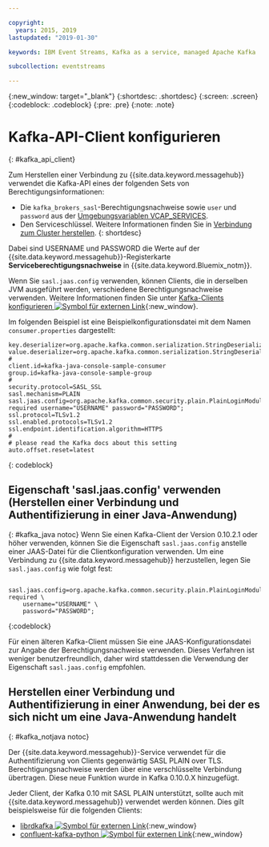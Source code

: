 ```yaml
---

copyright:
  years: 2015, 2019
lastupdated: "2019-01-30"

keywords: IBM Event Streams, Kafka as a service, managed Apache Kafka

subcollection: eventstreams

---
```


{:new_window: target="_blank"}
{:shortdesc: .shortdesc}
{:screen: .screen}
{:codeblock: .codeblock}
{:pre: .pre}
{:note: .note}

# Kafka-API-Client konfigurieren
{: #kafka_api_client}

Zum Herstellen einer Verbindung zu {{site.data.keyword.messagehub}} verwendet die Kafka-API eines der folgenden Sets von Berechtigungsinformationen: 
* Die <code>kafka_brokers_sasl</code>-Berechtigungsnachweise sowie <code>user</code> und <code>password</code> aus der
[Umgebungsvariablen VCAP_SERVICES](/docs/services/EventStreams?topic=eventstreams-connecting#connect_standard_cf).
* Den Serviceschlüssel. Weitere Informationen finden Sie in [Verbindung zum Cluster herstellen](/docs/services/EventStreams?topic=eventstreams-connecting).
{: shortdesc}



Dabei sind USERNAME und PASSWORD die Werte auf der {{site.data.keyword.messagehub}}-Registerkarte **Serviceberechtigungsnachweise** in {{site.data.keyword.Bluemix_notm}}.

Wenn Sie <code>sasl.jaas.config</code> verwenden, können Clients, die in derselben JVM ausgeführt werden, verschiedene Berechtigungsnachweise verwenden. Weitere
Informationen finden Sie unter [Kafka-Clients konfigurieren ![Symbol für externen Link](../../icons/launch-glyph.svg "Symbol für externen Link")](http://kafka.apache.org/documentation/#security_sasl_plain_clientconfig){:new_window}.

Im folgenden Beispiel ist eine Beispielkonfigurationsdatei mit dem Namen <code>consumer.properties</code> dargestellt:

```
key.deserializer=org.apache.kafka.common.serialization.StringDeserializer
value.deserializer=org.apache.kafka.common.serialization.StringDeserializer
#
client.id=kafka-java-console-sample-consumer
group.id=kafka-java-console-sample-group
#
security.protocol=SASL_SSL
sasl.mechanism=PLAIN
sasl.jaas.config=org.apache.kafka.common.security.plain.PlainLoginModule required username="USERNAME" password="PASSWORD";
ssl.protocol=TLSv1.2
ssl.enabled.protocols=TLSv1.2
ssl.endpoint.identification.algorithm=HTTPS
#
# please read the Kafka docs about this setting
auto.offset.reset=latest
```
{: codeblock}

<!--17/10/17 - Karen: following info duplicated at messagehub104 -->
## Eigenschaft 'sasl.jaas.config' verwenden (Herstellen einer Verbindung und Authentifizierung in einer Java-Anwendung)
{: #kafka_java notoc}
Wenn Sie einen Kafka-Client der Version 0.10.2.1 oder höher verwenden, können Sie die Eigenschaft <code>sasl.jaas.config</code> anstelle einer JAAS-Datei
für die Clientkonfiguration verwenden. Um eine Verbindung zu {{site.data.keyword.messagehub}} herzustellen, legen Sie
<code>sasl.jaas.config</code> wie folgt fest:
<pre>
<code>    sasl.jaas.config=org.apache.kafka.common.security.plain.PlainLoginModule required \
    username="USERNAME" \
    password="PASSWORD";</code>
</pre>
{:codeblock}

Für einen älteren Kafka-Client müssen Sie eine JAAS-Konfigurationsdatei zur Angabe der Berechtigungsnachweise verwenden. Dieses Verfahren ist weniger benutzerfreundlich, daher wird stattdessen die Verwendung der Eigenschaft <code>sasl.jaas.config</code> empfohlen.
## Herstellen einer Verbindung und Authentifizierung in einer Anwendung, bei der es sich nicht um eine Java-Anwendung handelt
{: #kafka_notjava notoc}

Der {{site.data.keyword.messagehub}}-Service verwendet für die Authentifizierung von
Clients gegenwärtig SASL PLAIN over TLS. Berechtigungsnachweise werden über eine verschlüsselte Verbindung übertragen.
Diese neue Funktion wurde in Kafka 0.10.0.X hinzugefügt. 

Jeder Client, der Kafka 0.10 mit SASL PLAIN unterstützt,
sollte auch mit {{site.data.keyword.messagehub}} verwendet werden können. Dies gilt beispielsweise für die folgenden Clients:

* [librdkafka ![Symbol für externen Link](../../icons/launch-glyph.svg "Symbol für externen Link")](https://github.com/edenhill/librdkafka/){:new_window} 
* [confluent-kafka-python ![Symbol für externen Link](../../icons/launch-glyph.svg "Symbol für externen Link")](https://github.com/confluentinc/confluent-kafka-python){:new_window} 





